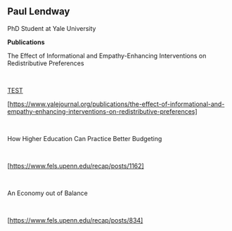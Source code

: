 ## Paul Lendway

PhD Student at Yale University

**Publications** 

The Effect of Informational and Empathy-Enhancing Interventions on Redistributive Preferences

 &nbsp;
 
 <a href="https://www.yalejournal.org/publications/the-effect-of-informational-and-empathy-enhancing-interventions-on-redistributive-preferences" URL> TEST </a>
 
[https://www.yalejournal.org/publications/the-effect-of-informational-and-empathy-enhancing-interventions-on-redistributive-preferences]

 &nbsp;
 
How Higher Education Can Practice Better Budgeting

 &nbsp;
 
[https://www.fels.upenn.edu/recap/posts/1162]

 &nbsp;
 
An Economy out of Balance

 &nbsp;

[https://www.fels.upenn.edu/recap/posts/834]




